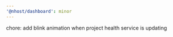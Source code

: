 ```yaml
---
'@nhost/dashboard': minor
---
```


chore: add blink animation when project health service is updating
